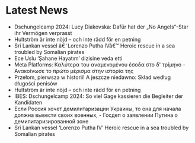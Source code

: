 # Latest News
-  Dschungelcamp 2024: Lucy Diakovska: Dafür hat der „No Angels“-Star ihr Vermögen verprasst
-  Hultström är inte nöjd – och inte rädd för en petning
-  Sri Lankan vessel â€˜Lorenzo Putha IVâ€™ Heroic rescue in a sea troubled by Somalian pirates
-  Ece Uslu ‘Şahane Hayatım’ dizisine veda etti
-  Meta Platforms: Καλύτερα του αναμενομένου έσοδα στο δ' τρίμηνο - Ανακοίνωσε το πρώτο μέρισμα στην ιστορία της
-  Przełom, pierwsza w historii! A jeszcze niedawno: Skład według długości penisów
-  Hultström är inte nöjd – och inte rädd för en petning
-  IBES: Dschungelcamp 2024: So viel Gage kassieren die Begleiter der Kandidaten
-  Если Россия хочет демилитаризации Украины, то она для начала должна вывести своих военных, - Госдеп о заявлении Путина о демилитаризированной зоне
-  Sri Lankan vessel ‘Lorenzo Putha IV’ Heroic rescue in a sea troubled by Somalian pirates
